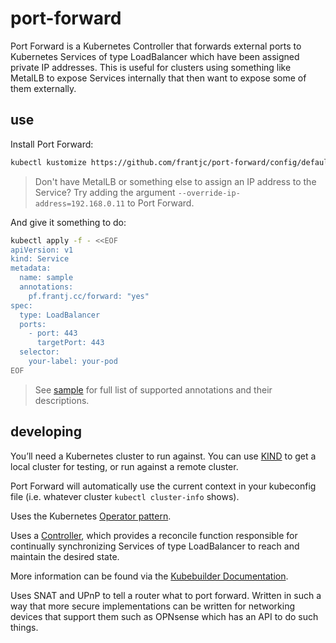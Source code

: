 # port-forward

Port Forward is a Kubernetes Controller that forwards external ports to Kubernetes Services of type LoadBalancer which have been assigned private IP addresses. This is useful for clusters using something like MetalLB to expose Services internally that then want to expose some of them externally.

## use

Install Port Forward:

```sh
kubectl kustomize https://github.com/frantjc/port-forward/config/default?ref=v0.1.5 | kubectl apply -f-
```

> Don't have MetalLB or something else to assign an IP address to the Service? Try adding the argument `--override-ip-address=192.168.0.11` to Port Forward.

And give it something to do:

```sh
kubectl apply -f - <<EOF
apiVersion: v1
kind: Service
metadata:
  name: sample
  annotations:
    pf.frantj.cc/forward: "yes"
spec:
  type: LoadBalancer
  ports:
    - port: 443
      targetPort: 443
  selector:
    your-label: your-pod
EOF
```

> See [sample](./config/samples/service.yaml) for full list of supported annotations and their descriptions.

## developing

You’ll need a Kubernetes cluster to run against. You can use [KIND](https://sigs.k8s.io/kind) to get a local cluster for testing, or run against a remote cluster.

Port Forward will automatically use the current context in your kubeconfig file (i.e. whatever cluster `kubectl cluster-info` shows).

Uses the Kubernetes [Operator pattern](https://kubernetes.io/docs/concepts/extend-kubernetes/operator/).

Uses a [Controller](https://kubernetes.io/docs/concepts/architecture/controller/), which provides a reconcile function responsible for continually synchronizing Services of type LoadBalancer to reach and maintain the desired state.

More information can be found via the [Kubebuilder Documentation](https://book.kubebuilder.io/introduction.html).

Uses SNAT and UPnP to tell a router what to port forward. Written in such a way that more secure implementations can be written for networking devices that support them such as OPNsense which has an API to do such things.
